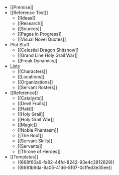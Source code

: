 - [[Premise]]
- [[Reference Text]]
	- [[Ideas]]
	- [[Research]]
	- [[Sources]]
	- [[Pages in Progress]]
	- [[Visual Novel Quotes]]
- Plot Stuff
	- [[Celestial Dragon Shitshow]]
	- [[Grand Line Holy Grail War]]
	- [[Freak Dynamics]]
- [Lists]([[list]])
	- [[Characters]]
	- [[Locations]]
	- [[Organizations]]
	- [[Servant Rosters]]
- [[Reference]]
	- [[Catalysts]]
	- [[Devil Fruits]]
	- [[Haki]]
	- [[Holy Grail]]
	- [[Holy Grail War]]
	- [[Magic]]
	- [[Noble Phantasm]]
	- [[The Root]]
	- [[Servant Skills]]
	- [[Servants]]
	- [[Throne of Heroes]]
- [[Templates]]
	- ((668f60a9-fa82-44fd-8242-93e4c3812829))
	- ((6681b9da-9a05-41d6-8f07-0cffed3e35ee))